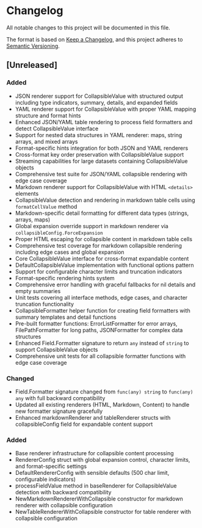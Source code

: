 # Changelog

All notable changes to this project will be documented in this file.

The format is based on [Keep a Changelog](https://keepachangelog.com/en/1.0.0/),
and this project adheres to [Semantic Versioning](https://semver.org/spec/v2.0.0.html).

## [Unreleased]

### Added
- JSON renderer support for CollapsibleValue with structured output including type indicators, summary, details, and expanded fields
- YAML renderer support for CollapsibleValue with proper YAML mapping structure and format hints
- Enhanced JSON/YAML table rendering to process field formatters and detect CollapsibleValue interface
- Support for nested data structures in YAML renderer: maps, string arrays, and mixed arrays
- Format-specific hints integration for both JSON and YAML renderers
- Cross-format key order preservation with CollapsibleValue support
- Streaming capabilities for large datasets containing CollapsibleValue objects
- Comprehensive test suite for JSON/YAML collapsible rendering with edge case coverage
- Markdown renderer support for CollapsibleValue with HTML `<details>` elements
- CollapsibleValue detection and rendering in markdown table cells using `formatCellValue` method
- Markdown-specific detail formatting for different data types (strings, arrays, maps)
- Global expansion override support in markdown renderer via `collapsibleConfig.ForceExpansion`
- Proper HTML escaping for collapsible content in markdown table cells
- Comprehensive test coverage for markdown collapsible rendering including edge cases and global expansion
- Core CollapsibleValue interface for cross-format expandable content
- DefaultCollapsibleValue implementation with functional options pattern
- Support for configurable character limits and truncation indicators
- Format-specific rendering hints system
- Comprehensive error handling with graceful fallbacks for nil details and empty summaries
- Unit tests covering all interface methods, edge cases, and character truncation functionality
- CollapsibleFormatter helper function for creating field formatters with summary templates and detail functions
- Pre-built formatter functions: ErrorListFormatter for error arrays, FilePathFormatter for long paths, JSONFormatter for complex data structures
- Enhanced Field.Formatter signature to return `any` instead of `string` to support CollapsibleValue objects
- Comprehensive unit tests for all collapsible formatter functions with edge case coverage

### Changed
- Field.Formatter signature changed from `func(any) string` to `func(any) any` with full backward compatibility
- Updated all existing renderers (HTML, Markdown, Content) to handle new formatter signature gracefully
- Enhanced markdownRenderer and tableRenderer structs with collapsibleConfig field for expandable content support

### Added
- Base renderer infrastructure for collapsible content processing
- RendererConfig struct with global expansion control, character limits, and format-specific settings
- DefaultRendererConfig with sensible defaults (500 char limit, configurable indicators)
- processFieldValue method in baseRenderer for CollapsibleValue detection with backward compatibility
- NewMarkdownRendererWithCollapsible constructor for markdown renderer with collapsible configuration
- NewTableRendererWithCollapsible constructor for table renderer with collapsible configuration